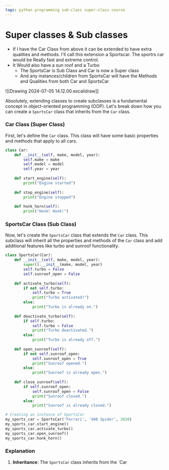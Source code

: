 ```yaml
---
tags: python programming sub-class super-class course
---
```


# Super classes & Sub classes

-  If I have the Car Class from above it can be extended to have extra qualities and methods.  I'll call this extension a Sportscar.  The sportrs car would be Really fast and extreme control.
-  It Would also have a sun roof and a Turbo
	-  The SportsCar is Sub Class and Car is now a Super class
	- And any instances/children from SportsCar will have the Methods and Qualities from both Car and SportsCar

![[Drawing 2024-07-05 14.12.00.excalidraw]]



Absolutely, extending classes to create subclasses is a fundamental concept in object-oriented programming (OOP). Let's break down how you can create a `SportsCar` class that inherits from the `Car` class.

### Car Class (Super Class)

First, let's define the `Car` class. This class will have some basic properties and methods that apply to all cars.

```python
class Car:
    def __init__(self, make, model, year):
        self.make = make
        self.model = model
        self.year = year
    
    def start_engine(self):
        print("Engine started")
    
    def stop_engine(self):
        print("Engine stopped")
    
    def honk_horn(self):
        print("Honk! Honk!")
```

### SportsCar Class (Sub Class)

Now, let's create the `SportsCar` class that extends the `Car` class. This subclass will inherit all the properties and methods of the `Car` class and add additional features like turbo and sunroof functionality.

```python
class SportsCar(Car):
    def __init__(self, make, model, year):
        super().__init__(make, model, year)
        self.turbo = False
        self.sunroof_open = False
    
    def activate_turbo(self):
        if not self.turbo:
            self.turbo = True
            print("Turbo activated!")
        else:
            print("Turbo is already on.")
    
    def deactivate_turbo(self):
        if self.turbo:
            self.turbo = False
            print("Turbo deactivated.")
        else:
            print("Turbo is already off.")
    
    def open_sunroof(self):
        if not self.sunroof_open:
            self.sunroof_open = True
            print("Sunroof opened.")
        else:
            print("Sunroof is already open.")
    
    def close_sunroof(self):
        if self.sunroof_open:
            self.sunroof_open = False
            print("Sunroof closed.")
        else:
            print("Sunroof is already closed.")

# Creating an instance of SportsCar
my_sports_car = SportsCar('Ferrari', '488 Spider', 2020)
my_sports_car.start_engine()
my_sports_car.activate_turbo()
my_sports_car.open_sunroof()
my_sports_car.honk_horn()
```

### Explanation

1. **Inheritance**: The `SportsCar` class inherits from the `Car